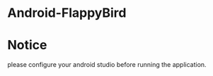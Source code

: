 # Android-FlappyBird

# Notice
  please configure your android studio before running the application.
  
